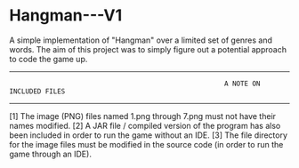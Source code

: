 # Hangman---V1
A simple implementation of "Hangman" over a limited set of genres and words. The aim of this project was to simply figure out a potential approach to code the game up.

------------------------------------------------------------------------------------------------------------------------------------------------------------------------
                                                          A NOTE ON INCLUDED FILES
------------------------------------------------------------------------------------------------------------------------------------------------------------------------

[1] The image (PNG) files named 1.png through 7.png must not have their names modified.
[2] A JAR file / compiled version of the program has also been included in order to run the game without an IDE.
[3] The file directory for the image files must be modified in the source code (in order to run the game through an IDE).
                                                          
